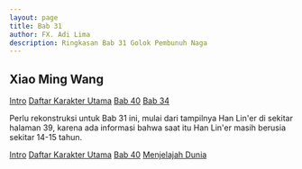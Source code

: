 ```yaml
---
layout: page
title: Bab 31
author: FX. Adi Lima
description: Ringkasan Bab 31 Golok Pembunuh Naga
---
```


## Xiao Ming Wang

<div class="w3-bar">
    <a class="w3-btn w3-bar-item w3-hover-black w3-left" href="intro"><i class="fa fa-home"></i> Intro</a>
    <a class="w3-btn w3-bar-item w3-hover-black w3-left" href="/parts/people">Daftar Karakter Utama</a>
    <a class="w3-btn w3-bar-item w3-hover-black w3-left" href="bab40">Bab 40</a>
    <a class="w3-btn w3-bar-item w3-hover-black w3-right" href="bab34">Bab 34</a>
    <p></p>
</div>

Perlu rekonstruksi untuk Bab 31 ini, mulai dari tampilnya Han Lin'er di sekitar halaman 39, karena ada informasi bahwa
saat itu Han Lin'er masih berusia sekitar 14-15 tahun.

<div class="w3-bar">
    <a class="w3-btn w3-bar-item w3-hover-black w3-left" href="intro"><i class="fa fa-home"></i> Intro</a>
    <a class="w3-btn w3-bar-item w3-hover-black w3-left" href="/parts/people">Daftar Karakter Utama</a>
    <a class="w3-btn w3-bar-item w3-hover-black w3-left" href="bab40">Bab 40</a>
    <a class="w3-btn w3-bar-item w3-hover-black w3-right" href="/menjelajah-dunia/bab1">Menjelajah Dunia</a>
</div>
